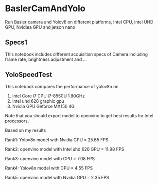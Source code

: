 # BaslerCamAndYolo
Run Basler camera and Yolov8 on different platforms, Intel CPU, intel UHD GPU, Nvidiea GPU and jetson nano
## Specs1
This notebook includes different acquisition specs of Camera including frame rate, brightness adjustment and ...
## YoloSpeedTest
This notebook compares the performance of yolov8n on
1. Intel Core i7 CPU  i7-8550U 1.80GHz
2. Intel uhd 620 graphic gpu
3. Nvidia GPU Geforce MX150 4G

Note that you should export model to openvino to get best results for Intel processors.

Based on my results

  Rank1: Yolov8n model with Nvidia GPU =  25.65 FPS

  Rank2: openvino model with Intel uhd 620 GPU =  11.98 FPS

  Rank3: openvino model with CPU =  7.08 FPS
  
  Rank4: Yolov8n model with CPU =  4.55 FPS
  
  Rank5: openvino model with Nvidia GPU =  2.35 FPS

